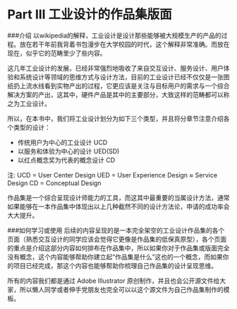 # Part III 工业设计的作品集版面

###介绍
以wikipedia的解释，工业设计是设计那些能够被大规模生产的产品的过程。放在若干年前我背着书包漫步在大学校园的时代，这个解释非常准确。而放在现在，似乎它的范畴里少了些内容。

这几年工业设计的发展，已经非常强烈地吸收了来自交互设计、服务设计、用户体验和系统设计等领域的思维方式与设计方法，目前的工业设计已经不仅仅是一张图纸扔上流水线看到实物产出的过程，它更应该是关注与目标用户的需求与一个综合解决方案的产出，这其中，硬件产品是其中的主要部分，大致这样的范畴都可以称之为工业设计。

所以，在本书中，我们将工业设计划分为如下三个类型，并且将分章节注意介绍各个类型的设计：

* 传统用户为中心的工业设计 UCD
* 以服务和体验为中心的设计 UED(SD)
* 以红点概念奖为代表的概念设计 CD

注: 
UCD = User Center Design
UED = User Experience Design ≈ Service Design
CD = Conceptual Design

作品集是一个综合呈现设计师能力的工具，而这其中最重要的当属设计方法，通常如果能够在一本作品集中体现出以上几种截然不同的设计方法论，申请的成功率会大大提升。

###如何学习或使用
后续的内容呈现的是一本完全架空的工业设计作品集的各个页面（熟悉交互设计的同学应该会觉得它更像是作品集的低保真原型），各个页面的重点是介绍这部分内容如何排布在作品集中，所以如果你对于作品集或版面完全没有概念，这个内容能够帮助你建立起“作品集是什么”这也的一个概念，而如果你的项目已经完成，那这个内容也能够帮助你梳理自己作品集的设计呈现思维。

所有的内容我们都是通过 Adobe Illustrator 原创制作，并且也会公开源文件给大家，所以懒人同学或者伸手党朋友也完全可以以这个源文件为自己作品集制作的模板。

